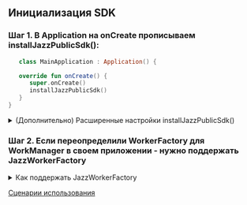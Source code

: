 ## Инициализация SDK
### Шаг 1. В Application на onCreate прописываем installJazzPublicSdk():

```kotlin
   class MainApplication : Application() {

   override fun onCreate() {
      super.onCreate()
      installJazzPublicSdk()
   }
}
```

<details><summary>(Дополнительно) Расширенные настройки installJazzPublicSdk()</summary>

  ```kotlin
 // Устанавливаем необходимые зависимости для Jazz
installJazzPublicSdk(
    jazzConfig = JazzSdk.JazzConfig(
        // Здесь устанавливаем платформенные зависимости Jazz
        // Обязательно нужно пробросить SECRET_KEY из смартмаркета
        platformDependencies = object : JazzPlatformDependencies by DefaultJazzSdkPlatformDependencies() {
            override val videoCallsFeatureFlags: VideoCallsFeatureFlags = JazzSdkFeatureFlags()
        }
    ),
    coreConfig = JazzSdk.CoreConfig(
        context = applicationContext,
        analyticsDependencies = object : JazzCoreAnalyticsDependencies {},
        loggingDependencies = JazzCoreLoggingDependencies(
            jazzLogMode = JazzLoggerFactory.LogMode.LOG_ALWAYS
        ),
    ),
)
  ```

</details>

### Шаг 2. Если переопределили WorkerFactory для WorkManager в своем приложении - нужно поддержать JazzWorkerFactory

<details><summary>Как поддержать JazzWorkerFactory</summary>

#### Добавьте фабрику воркеров SDK JazzIntegrationClientApi.jazzWorkerFactory в свою конфигурацию WorkManager. Это можно сделать следующим образом:

```kotlin
   class MyApplication() : Application(), Configuration.Provider {

   override fun getWorkManagerConfiguration(): Configuration {
      val factory = DelegatingWorkerFactory().apply {
         addFactory(appWorkerFactory) // ваша фабрика
         addFactory(getJazzIntegrationClientApi().jazzWorkerFactory) // фабрика JazzSDK
      }
      return Configuration.Builder()
         .setWorkerFactory(factory)
         // здесь могут быть другие настройки
         .build()
   }
}
 ```

</details>

[Сценарии использования](READ-sdk-scenarios.md)